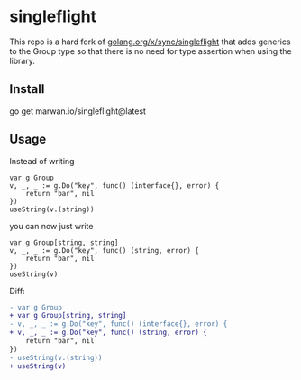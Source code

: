 # singleflight

This repo is a hard fork of [golang.org/x/sync/singleflight](https://pkg.go.dev/golang.org/x/sync/singleflight) that adds generics to the Group type so that there is no need for type assertion when using the library.

## Install

go get marwan.io/singleflight@latest

## Usage

Instead of writing 

```golang
var g Group
v, _, _ := g.Do("key", func() (interface{}, error) {
    return "bar", nil
})
useString(v.(string))
```

you can now just write

```golang
var g Group[string, string]
v, _, _ := g.Do("key", func() (string, error) {
    return "bar", nil
})
useString(v)
```

Diff:

```diff
- var g Group
+ var g Group[string, string]
- v, _, _ := g.Do("key", func() (interface{}, error) {
+ v, _, _ := g.Do("key", func() (string, error) {
    return "bar", nil
})
- useString(v.(string))
+ useString(v)
```
